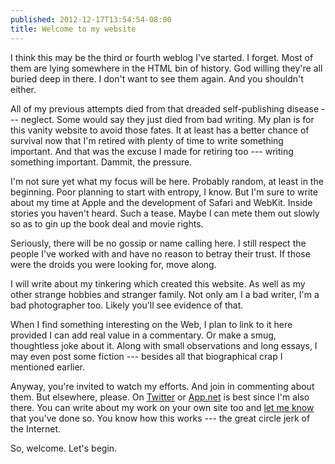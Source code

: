 ```yaml
---
published: 2012-12-17T13:54:54-08:00
title: Welcome to my website
---
```

I think this may be the third or fourth weblog I've started. I forget. Most of them are lying somewhere in the HTML bin of history. God willing they're all buried deep in there. I don't want to see them again. And you shouldn't either.

All of my previous attempts died from that dreaded self-publishing disease --- neglect. Some would say they just died from bad writing. My plan is for this vanity website to avoid those fates. It at least has a better chance of survival now that I'm retired with plenty of time to write something important. And that was the excuse I made for retiring too --- writing something important. Dammit, the pressure.

I'm not sure yet what my focus will be here. Probably random, at least in the beginning. Poor planning to start with entropy, I know. But I'm sure to write about my time at Apple and the development of Safari and WebKit. Inside stories you haven't heard. Such a tease. Maybe I can mete them out slowly so as to gin up the book deal and movie rights.

Seriously, there will be no gossip or name calling here. I still respect the people I've worked with and have no reason to betray their trust. If those were the droids you were looking for, move along.

I will write about my tinkering which created this website. As well as my other strange hobbies and stranger family. Not only am I a bad writer, I'm a bad photographer too. Likely you'll see evidence of that.

When I find something interesting on the Web, I plan to link to it here provided I can add real value in a commentary. Or make a smug, thoughtless joke about it. Along with small observations and long essays, I may even post some fiction --- besides all that biographical crap I mentioned earlier.

Anyway, you're invited to watch my efforts. And join in commenting about them. But elsewhere, please. On [Twitter](https://twitter.com/donmelton) or [App.net](https://alpha.app.net/donmelton) is best since I'm also there. You can write about my work on your own site too and [let me know](/contact/) that you've done so. You know how this works --- the great circle jerk of the Internet.

So, welcome. Let's begin.
